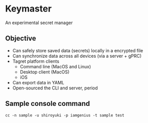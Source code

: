 # Keymaster
An experimental secret manager

## Objective

* Can safely store saved data (secrets) locally in a encrypted file
* Can synchronize data across all devices (via a server + gPRC)
* Tagret platform clients
  * Command line (MacOS and Linux)
  * Desktop client (MacOS)
  * iOS
* Can export data in YAML
* Open-sourced the CLI and server, period

## Sample console command

```shell script
cc -n sample -u shiroyuki -p iamgenius -t sample test
```